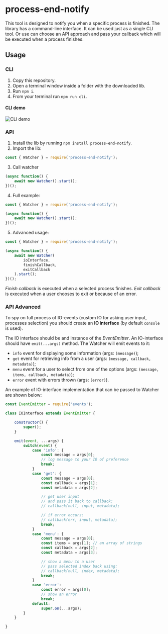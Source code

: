 # process-end-notify

This tool is designed to notify you when a specific process is finished. The library has a command-line interface. It can be used just as a single CLI tool. Or use can choose an API approach and pass your callback which will be executed when a process finishes.

## Usage
### CLI
1. Copy this repository.
2. Open a terminal window inside a folder with the downloaded lib.
3. Run `npm i`.
4. From your terminal run `npm run cli`.

#### CLI demo
![CLI demo](https://raw.githubusercontent.com/NeliHarbuzava/process-end-notify/master/demo/cli-demo.gif?token=AHNLBWES5RVJPDZHBCQD5GTAWOYCQ)

### API
1. Install the lib by running `npm install process-end-notify`.
2. Import the lib:
```js
const { Watcher } = require('process-end-notify');
```
3. Call watcher
```js
(async function() {
    await new Watcher().start();
})();
```
4. Full example:
```js
const { Watcher } = require('process-end-notify');

(async function() {
    await new Watcher().start();
})();
```
5. Advanced usage:
```js
const { Watcher } = require('process-end-notify');

(async function() {
    await new Watcher(
        ioInterface,
        finishCallback,
        exitCallback
    ).start();
})();
```
*Finish callback* is executed when a selected process finishes.
*Exit callback* is executed when a user chooses to exit or because of an error.

### API Advanced
To spy on full process of IO-events (custom IO for asking user input, processes selection) you should create an **IO interface** (by default `console` is used).

The IO interface should be and instance of the *EventEmitter*. An IO-interface should have `emit(...args)` method. The Watcher will emit events to it:
- `info` event for displaying some information (args: `(message)`);
- `get` event for retrieving info from a user (args: `(message, callback, metadata)`);
- `menu` event for a user to select from one of the options (args: `(message, items, callback, metadata)`);
- `error` event with errors thrown (args: `(error)`).

An example of IO-interface implementation that can be passed to Watcher are shown below:
```js
const EventEmitter = require('events');

class IOInterface extends EventEmitter {

    constructor() {
        super();
    }

    emit(event, ...args) {
        switch(event) {
            case 'info': {
                const message = args[0];
                // log message to your IO of preference
                break;
            }
            case 'get': {
                const message = args[0];
                const callback = args[1];
                const metadata = args[2];

                // get user input
                // and pass it back to callback:
                // callback(null, input, metadata);

                // if error occurs:
                // callback(err, input, metadata);
                break;
            }
            case 'menu': {
                const message = args[0];
                const items = args[1]; // an array of strings
                const callback = args[2];
                const metadata = args[3];

                // show a menu to a user
                // pass selected index back using:
                // callback(null, index, metadata);                
                break;
            }
            case 'error':
                const error = args[0];
                // show an error
                break;
            default:
                super.on(...args);
        }
    }

}
```
